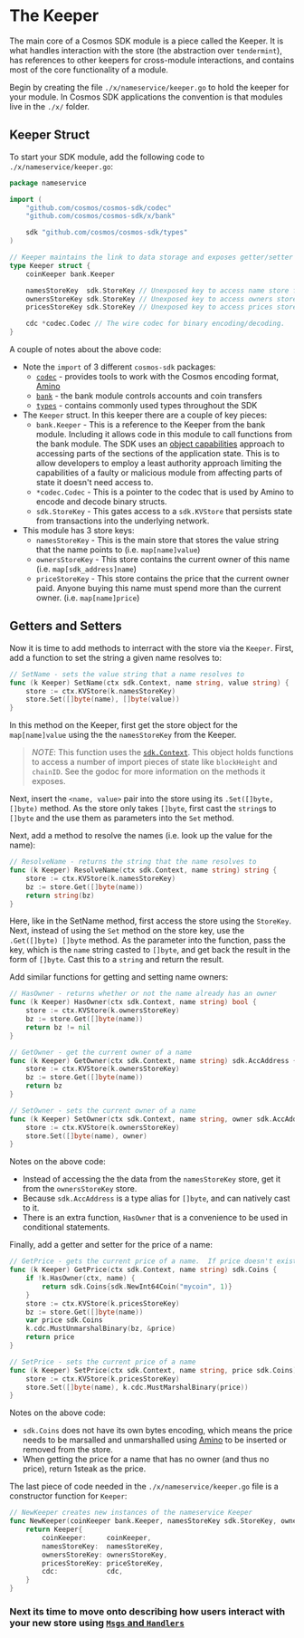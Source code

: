 # The Keeper

The main core of a Cosmos SDK module is a piece called the Keeper. It is what handles interaction with the store (the abstraction over `tendermint`), has references to other keepers for cross-module interactions, and contains most of the core functionality of a module. 

Begin by creating the file `./x/nameservice/keeper.go` to hold the keeper for your module. In Cosmos SDK applications the convention is that modules live in the `./x/` folder.

## Keeper Struct

To start your SDK module, add the following code to `./x/nameservice/keeper.go`:

```go
package nameservice

import (
	"github.com/cosmos/cosmos-sdk/codec"
	"github.com/cosmos/cosmos-sdk/x/bank"

	sdk "github.com/cosmos/cosmos-sdk/types"
)

// Keeper maintains the link to data storage and exposes getter/setter methods for the various parts of the state machine
type Keeper struct {
	coinKeeper bank.Keeper

	namesStoreKey  sdk.StoreKey // Unexposed key to access name store from sdk.Context
	ownersStoreKey sdk.StoreKey // Unexposed key to access owners store from sdk.Context
	pricesStoreKey sdk.StoreKey // Unexposed key to access prices store from sdk.Context

	cdc *codec.Codec // The wire codec for binary encoding/decoding.
}
```

A couple of notes about the above code:

* Note the `import` of 3 different `cosmos-sdk` packages:
	- [`codec`](https://godoc.org/github.com/cosmos/cosmos-sdk/codec) - provides tools to work with the Cosmos encoding format, [Amino](https://github.com/tendermint/go-amino)
	- [`bank`](https://godoc.org/github.com/cosmos/cosmos-sdk/x/bank) - the bank module controls accounts and coin transfers
	- [`types`](https://godoc.org/github.com/cosmos/cosmos-sdk/types) - contains commonly used types throughout the SDK
* The `Keeper` struct. In this keeper there are a couple of key pieces:
	- `bank.Keeper` - This is a reference to the Keeper from the bank module. Including it allows code in this module to call functions from the bank module. The SDK uses an [object capabilities](https://en.wikipedia.org/wiki/Object-capability_model) approach to accessing parts of the sections of the application state.  This is to allow developers to employ a least authority approach limiting the capabilities of a faulty or malicious module from affecting parts of state it doesn't need access to.
	- `*codec.Codec` - This is a pointer to the codec that is used by Amino to encode and decode binary structs.
	- `sdk.StoreKey` -  This gates access to a `sdk.KVStore` that persists state from transactions into the underlying network.
* This module has 3 store keys:
	- `namesStoreKey` - This is the main store that stores the value string that the name points to (i.e. `map[name]value`)
	- `ownersStoreKey` - This store contains the current owner of this name (i.e. `map[sdk_address]name`)
	- `priceStoreKey` - This store contains the price that the current owner paid. Anyone buying this name must spend more than the current owner. (i.e. `map[name]price`)

## Getters and Setters

Now it is time to add methods to interract with the store via the `Keeper`. First, add a function to set the string a given name resolves to:

```go
// SetName - sets the value string that a name resolves to
func (k Keeper) SetName(ctx sdk.Context, name string, value string) {
	store := ctx.KVStore(k.namesStoreKey)
	store.Set([]byte(name), []byte(value))
}
```

In this method on the Keeper, first get the store object for the `map[name]value` using the the `namesStoreKey` from the Keeper.

> _*NOTE*_: This function uses the [`sdk.Context`](https://godoc.org/github.com/cosmos/cosmos-sdk/types#Context). This object holds functions to access a number of import pieces of state like `blockHeight` and `chainID`. See the godoc for more information on the methods it exposes.

Next, insert the `<name, value>` pair into the store using its `.Set([]byte, []byte)` method.  As the store only takes `[]byte`, first cast the `string`s to `[]byte` and the use them as parameters into the `Set` method.

Next, add a method to resolve the names (i.e. look up the value for the name):

```go
// ResolveName - returns the string that the name resolves to
func (k Keeper) ResolveName(ctx sdk.Context, name string) string {
	store := ctx.KVStore(k.namesStoreKey)
	bz := store.Get([]byte(name))
	return string(bz)
}
```

Here, like in the SetName method, first access the store using the `StoreKey`.  Next, instead of using the `Set` method on the store key, use the `.Get([]byte) []byte` method. As the parameter into the function, pass the key, which is the `name` string casted to `[]byte`, and get back the result in the form of `[]byte`. Cast this to a `string` and return the result.

Add similar functions for getting and setting name owners:

```go
// HasOwner - returns whether or not the name already has an owner
func (k Keeper) HasOwner(ctx sdk.Context, name string) bool {
	store := ctx.KVStore(k.ownersStoreKey)
	bz := store.Get([]byte(name))
	return bz != nil
}

// GetOwner - get the current owner of a name
func (k Keeper) GetOwner(ctx sdk.Context, name string) sdk.AccAddress {
	store := ctx.KVStore(k.ownersStoreKey)
	bz := store.Get([]byte(name))
	return bz
}

// SetOwner - sets the current owner of a name
func (k Keeper) SetOwner(ctx sdk.Context, name string, owner sdk.AccAddress) {
	store := ctx.KVStore(k.ownersStoreKey)
	store.Set([]byte(name), owner)
}
```

Notes on the above code:
- Instead of accessing the the data from the `namesStoreKey` store, get it from the `ownersStoreKey` store.  
- Because `sdk.AccAddress` is a type alias for `[]byte`, and can natively cast to it.  
- There is an extra function, `HasOwner` that is a convenience to be used in conditional statements.

Finally, add a getter and setter for the price of a name:

```go
// GetPrice - gets the current price of a name.  If price doesn't exist yet, set to 1steak.
func (k Keeper) GetPrice(ctx sdk.Context, name string) sdk.Coins {
	if !k.HasOwner(ctx, name) {
		return sdk.Coins{sdk.NewInt64Coin("mycoin", 1)}
	}
	store := ctx.KVStore(k.pricesStoreKey)
	bz := store.Get([]byte(name))
	var price sdk.Coins
	k.cdc.MustUnmarshalBinary(bz, &price)
	return price
}

// SetPrice - sets the current price of a name
func (k Keeper) SetPrice(ctx sdk.Context, name string, price sdk.Coins) {
	store := ctx.KVStore(k.pricesStoreKey)
	store.Set([]byte(name), k.cdc.MustMarshalBinary(price))
}
```

Notes on the above code:
- `sdk.Coins` does not have its own bytes encoding, which means the price needs to be marsalled and unmarshalled using [Amino](https://github.com/tendermint/go-amino/) to be inserted or removed from the store. 
- When getting the price for a name that has no owner (and thus no price), return 1steak as the price.

The last piece of code needed in the `./x/nameservice/keeper.go` file is a constructor function for `Keeper`:

```go
// NewKeeper creates new instances of the nameservice Keeper
func NewKeeper(coinKeeper bank.Keeper, namesStoreKey sdk.StoreKey, ownersStoreKey sdk.StoreKey, priceStoreKey sdk.StoreKey, cdc *codec.Codec) Keeper {
	return Keeper{
		coinKeeper:     coinKeeper,
		namesStoreKey:  namesStoreKey,
		ownersStoreKey: ownersStoreKey,
		pricesStoreKey: priceStoreKey,
		cdc:            cdc,
	}
}
```

### Next its time to move onto describing how users interact with your new store using [`Msgs` and `Handlers`](./msgs-handlers.md)
